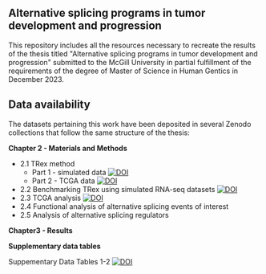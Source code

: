 ## Alternative splicing programs in tumor development and progression
 
This repository includes all the resources necessary to recreate the results of the thesis titled "Alternative splicing programs in tumor development and progression" submitted to the McGill University in partial fulfillment of the requirements of the degree of Master of Science in Human Gentics in December 2023. 

## Data availability 

The datasets pertaining this work have been deposited in several Zenodo collections that follow the same structure of the thesis:

**Chapter 2 - Materials and Methods**
  * 2.1 TRex method
      - Part 1 - simulated data [![DOI](https://zenodo.org/badge/DOI/10.5281/zenodo.10383912.svg)](https://doi.org/10.5281/zenodo.10383912)   
      - Part 2 - TCGA data [![DOI](https://zenodo.org/badge/DOI/10.5281/zenodo.10607249.svg)](https://doi.org/10.5281/zenodo.10607249)   
  * 2.2 Benchmarking TRex using simulated RNA-seq datasets [![DOI](https://zenodo.org/badge/DOI/10.5281/zenodo.10551883.svg)](https://doi.org/10.5281/zenodo.10551883)
  * 2.3 TCGA analysis [![DOI](https://zenodo.org/badge/DOI/10.5281/zenodo.10551879.svg)](https://doi.org/10.5281/zenodo.10551879)
  * 2.4 Functional analysis of alternative splicing events of interest 
  * 2.5 Analysis of alternative splicing regulators

**Chapter3 - Results**


**Supplementary data tables**

Suppementary Data Tables 1-2 [![DOI](https://zenodo.org/badge/DOI/10.5281/zenodo.10606955.svg)](https://doi.org/10.5281/zenodo.10606955)
